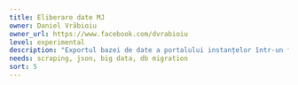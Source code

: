 ```yaml
---
title: Eliberare date MJ
owner: Daniel Vrăbioiu
owner_url: https://www.facebook.com/dvrabioiu
level: experimental
description: "Exportul bazei de date a portalului instanțelor într-un format deschis pentru a fi folosit în elaborarea indicelui de performanță (Onorată Instanță), dar și pentru a folosi altor inițiative. Ca țintă, proiectul urmarește să pună la punct o procedură de migrare către un format deschis ușor repetabilă."
needs: scraping, json, big data, db migration
sort: 5
---
```

